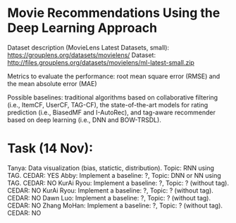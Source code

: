 # Movie Recommendations Using the Deep Learning Approach 

Dataset description (MovieLens Latest Datasets, small): https://grouplens.org/datasets/movielens/
Dataset: http://files.grouplens.org/datasets/movielens/ml-latest-small.zip

Metrics to evaluate the performance: root mean square error (RMSE) and the mean absolute error (MAE)

Possible baselines: 
traditional algorithms based on collaborative filtering (i.e., ItemCF, UserCF, TAG-CF), 
the state-of-the-art models for rating prediction (i.e., BiasedMF and I-AutoRec), and
tag-aware recommender based on deep learning (i.e., DNN and BOW-TRSDL).

# Task (14 Nov):
Tanya: Data visualization (bias, statictic, distribution). Topic: RNN using TAG. CEDAR: YES
Abby: Implement a baseline: ?, Topic: DNN or NN using TAG. CEDAR: NO
KurAi Ryou: Implement a baseline: ?, Topic: ? (without tag). CEDAR: NO
KurAi Ryou: Implement a baseline: ?, Topic: ? (without tag). CEDAR: NO
Dawn Luo: Implement a baseline: ?, Topic: ? (without tag). CEDAR: NO
Zhang MoHan: Implement a baseline: ?, Topic: ? (without tag). CEDAR: NO





